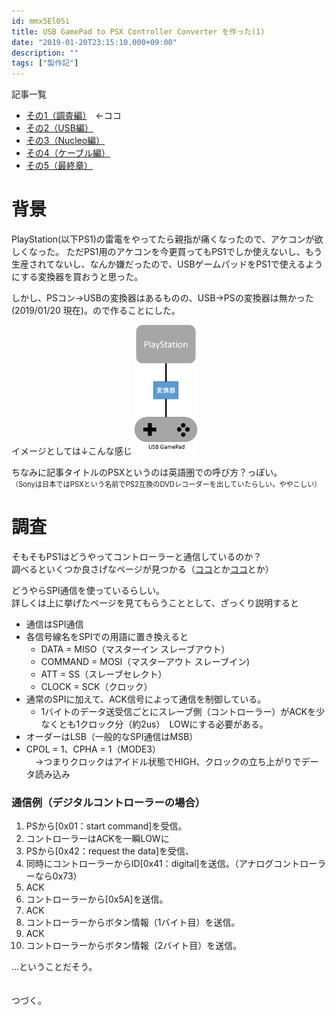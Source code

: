 ```yaml
---
id: mmx5El0Si
title: USB GamePad to PSX Controller Converter を作った(1)
date: "2019-01-20T23:15:10.000+09:00"
description: ""
tags: ["製作記"]
---
```


記事一覧
- [その1（調査編）](/2019/01/20/mmx5El0Si)　←ココ
- [その2（USB編）](/2019/01/21/2stNWIQ7Z)
- [その3（Nucleo編）](/2019/02/17/vORCOiXb_)
- [その4（ケーブル編）](/2019/02/17/2fluV8sa5)
- [その5（最終章）](/2019/02/17/kuG0eT691)

# 背景
PlayStation(以下PS1)の雷電をやってたら親指が痛くなったので、アケコンが欲しくなった。
ただPS1用のアケコンを今更買ってもPS1でしか使えないし、もう生産されてないし、なんか嫌だったので、USBゲームパッドをPS1で使えるようにする変換器を買おうと思った。

しかし、PSコン→USBの変換器はあるものの、USB→PSの変換器は無かった(2019/01/20 現在)。ので作ることにした。

イメージとしては↓こんな感じ
<img src="./pic01.png" width="100px">

ちなみに記事タイトルのPSXというのは英語圏での呼び方？っぽい。  
<span style="font-size: 0.8em;"> （Sonyは日本ではPSXという名前でPS2互換のDVDレコーダーを出していたらしい。ややこしい）</span>

# 調査
そもそもPS1はどうやってコントローラーと通信しているのか？  
調べるといくつか良さげなページが見つかる（[ココ](https://gamesx.com/controldata/psxcont/psxcont.htm)とか[ココ](https://www.electro-tech-online.com/threads/using-a-pic-to-emulate-a-psx-controller.29611)とか）  

どうやらSPI通信を使っているらしい。  
詳しくは上に挙げたページを見てもらうこととして、ざっくり説明すると  
- 通信はSPI通信  
- 各信号線名をSPIでの用語に置き換えると
  - DATA		= MISO（マスターイン スレーブアウト）
  - COMMAND	= MOSI（マスターアウト スレーブイン)
  - ATT		= SS（スレーブセレクト）
  - CLOCK 	= SCK（クロック）
- 通常のSPIに加えて、ACK信号によって通信を制御している。
  - 1バイトのデータ送受信ごとにスレーブ側（コントローラー）がACKを少なくとも1クロック分（約2us）　LOWにする必要がある。
- オーダーはLSB（一般的なSPI通信はMSB）
- CPOL = 1、CPHA = 1（MODE3）  
　→つまりクロックはアイドル状態でHIGH、クロックの立ち上がりでデータ読み込み

### 通信例（デジタルコントローラーの場合）  
1. PSから[0x01：start command]を受信。  
1. コントローラーはACKを一瞬LOWに  
1. PSから[0x42：request the data]を受信、  
1. 同時にコントローラーからID[0x41：digital]を送信。（アナログコントローラーなら0x73）  
1. ACK  
1. コントローラーから[0x5A]を送信。  
1. ACK  
1. コントローラーからボタン情報（1バイト目）を送信。  
1. ACK  
1. コントローラーからボタン情報（2バイト目）を送信。  

…ということだそう。  
<br>
<br>
つづく。  